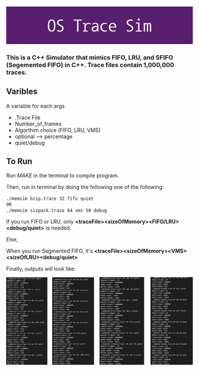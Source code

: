 <p align='center'><img src="./readMeFolder/OS_Trace_Sim.png"></p>

### This is a C++ Simulator that mimics FIFO, LRU, and SFIFO (Segemented FIFO) in C++. Trace files contain 1,000,000 traces.

## **Varibles**

A variable for each args

- .Trace File
- Number_of_frames
- Algorthim choice (FIFO, LRU, VMS)
- optional --> percentage
- quiet/debug

## **To Run**

Run _MAKE_ in the terminal to compile program.

Then, run in terminal by doing the following one of the following:

    ./memsim bzip.trace 32 fifo quiet
    OR
    ./memsim sixpack.trace 64 vms 50 debug

If you run FIFO or LRU, only **\<traceFile>\<sizeOfMemory>\<FIFO/LRU>\<debug/quiet>** is needed.

Else,

When you run Segmented FIFO, it's **\<traceFile>\<sizeOfMemory>\<VMS>\<sizeOfLRU>\<debug/quiet>**

Finally, outputs will look like:

![Trace Examples](./readMeFolder/Trace_Examples.PNG)
